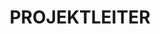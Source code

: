 ---
name: albert peetoom
title: PROJEKTLEITER
quote: 'Bei Merritt kann ich meine Erfahrung als gelernter Yachtbauer sowohl im Kerngeschäft mit Luxuswohnanlagen als auch in der Kategorie der Superyachten voll und ganz einbringen. Mein Team und ich freuen uns über jede neue Herausforderung, die wir – selbstverständlich erfolgreich – angehen dürfen.'
details: >-
  Albert Peetoom ist seit 2013 Projektleiter für Eigenheimprojekte und
  Superyachten bei Merritt. Er kann auf über 20 Jahre Erfahrung als Yachtbauer
  zurückblicken. Sein Spezialgebiet sind luxuriöse Innenausstattungen.



  Er betreut Eigenheim- und Yachtprojekte während der gesamten Laufzeit,
  einschließlich technischer Planung, Budget, Kommunikation und Einkauf. Seine
  eingehende Kenntnis der Yachtbranche, insbesondere im Bereich Innenausstattung,
  setzt er bei Merritt jeden Tag aufs Neue ein. Albert Peetoom und sein Team
  führen sämtliche Projekte für Kunden von Merritt zum erfolgreichen Abschluss
  mit exzellenten Ergebnissen.

image: /uploads/staff-6.jpg
display_number: 6
_comments:
  image: file should be ~600px wide
  lang: EN for english, DE for german
lang: de
---